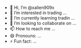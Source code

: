 - 👋 Hi, I’m @xalien909x 
- 👀 I’m interested in trading ...
- 🌱 I’m currently learning tradin ...
- 💞️ I’m looking to collaborate on ...
- 📫 How to reach me ...
- 😄 Pronouns: ...
- ⚡ Fun fact: ...

<!---
xalien909x/xalien909x is a ✨ special ✨ repository because its `README.md` (this file) appears on your GitHub profile.
You can click the Preview link to take a look at your changes.
--->
